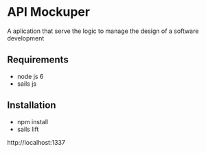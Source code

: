 # API Mockuper

A aplication that serve the logic to manage the design of a software development


## Requirements
* node js 6
* sails js

## Installation
* npm install
* sails lift

http://localhost:1337
